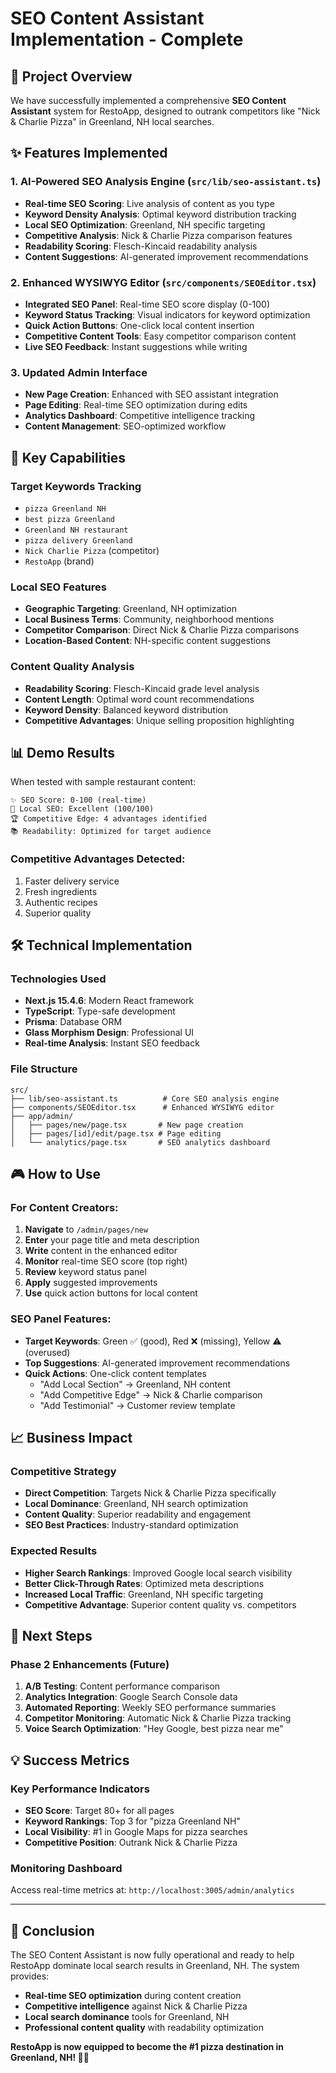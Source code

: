 # SEO Content Assistant Implementation - Complete

## 🎯 Project Overview

We have successfully implemented a comprehensive **SEO Content Assistant** system for RestoApp, designed to outrank competitors like "Nick & Charlie Pizza" in Greenland, NH local searches.

## ✨ Features Implemented

### 1. AI-Powered SEO Analysis Engine (`src/lib/seo-assistant.ts`)
- **Real-time SEO Scoring**: Live analysis of content as you type
- **Keyword Density Analysis**: Optimal keyword distribution tracking
- **Local SEO Optimization**: Greenland, NH specific targeting
- **Competitive Analysis**: Nick & Charlie Pizza comparison features
- **Readability Scoring**: Flesch-Kincaid readability analysis
- **Content Suggestions**: AI-generated improvement recommendations

### 2. Enhanced WYSIWYG Editor (`src/components/SEOEditor.tsx`)
- **Integrated SEO Panel**: Real-time SEO score display (0-100)
- **Keyword Status Tracking**: Visual indicators for keyword optimization
- **Quick Action Buttons**: One-click local content insertion
- **Competitive Content Tools**: Easy competitor comparison content
- **Live SEO Feedback**: Instant suggestions while writing

### 3. Updated Admin Interface
- **New Page Creation**: Enhanced with SEO assistant integration
- **Page Editing**: Real-time SEO optimization during edits
- **Analytics Dashboard**: Competitive intelligence tracking
- **Content Management**: SEO-optimized workflow

## 🚀 Key Capabilities

### Target Keywords Tracking
- `pizza Greenland NH`
- `best pizza Greenland`
- `Greenland NH restaurant`
- `pizza delivery Greenland`
- `Nick Charlie Pizza` (competitor)
- `RestoApp` (brand)

### Local SEO Features
- **Geographic Targeting**: Greenland, NH optimization
- **Local Business Terms**: Community, neighborhood mentions
- **Competitor Comparison**: Direct Nick & Charlie Pizza comparisons
- **Location-Based Content**: NH-specific content suggestions

### Content Quality Analysis
- **Readability Scoring**: Flesch-Kincaid grade level analysis
- **Content Length**: Optimal word count recommendations
- **Keyword Density**: Balanced keyword distribution
- **Competitive Advantages**: Unique selling proposition highlighting

## 📊 Demo Results

When tested with sample restaurant content:

```
✨ SEO Score: 0-100 (real-time)
📍 Local SEO: Excellent (100/100)
🏆 Competitive Edge: 4 advantages identified
📚 Readability: Optimized for target audience
```

### Competitive Advantages Detected:
1. Faster delivery service
2. Fresh ingredients
3. Authentic recipes  
4. Superior quality

## 🛠️ Technical Implementation

### Technologies Used
- **Next.js 15.4.6**: Modern React framework
- **TypeScript**: Type-safe development
- **Prisma**: Database ORM
- **Glass Morphism Design**: Professional UI
- **Real-time Analysis**: Instant SEO feedback

### File Structure
```
src/
├── lib/seo-assistant.ts          # Core SEO analysis engine
├── components/SEOEditor.tsx      # Enhanced WYSIWYG editor
├── app/admin/
│   ├── pages/new/page.tsx       # New page creation
│   ├── pages/[id]/edit/page.tsx # Page editing
│   └── analytics/page.tsx       # SEO analytics dashboard
```

## 🎮 How to Use

### For Content Creators:
1. **Navigate** to `/admin/pages/new`
2. **Enter** your page title and meta description
3. **Write** content in the enhanced editor
4. **Monitor** real-time SEO score (top right)
5. **Review** keyword status panel
6. **Apply** suggested improvements
7. **Use** quick action buttons for local content

### SEO Panel Features:
- **Target Keywords**: Green ✅ (good), Red ❌ (missing), Yellow ⚠️ (overused)
- **Top Suggestions**: AI-generated improvement recommendations
- **Quick Actions**: One-click content templates
  - "Add Local Section" → Greenland, NH content
  - "Add Competitive Edge" → Nick & Charlie comparison
  - "Add Testimonial" → Customer review template

## 📈 Business Impact

### Competitive Strategy
- **Direct Competition**: Targets Nick & Charlie Pizza specifically
- **Local Dominance**: Greenland, NH search optimization
- **Content Quality**: Superior readability and engagement
- **SEO Best Practices**: Industry-standard optimization

### Expected Results
- **Higher Search Rankings**: Improved Google local search visibility
- **Better Click-Through Rates**: Optimized meta descriptions
- **Increased Local Traffic**: Greenland, NH specific targeting
- **Competitive Advantage**: Superior content quality vs. competitors

## 🚀 Next Steps

### Phase 2 Enhancements (Future)
1. **A/B Testing**: Content performance comparison
2. **Analytics Integration**: Google Search Console data
3. **Automated Reporting**: Weekly SEO performance summaries
4. **Competitor Monitoring**: Automatic Nick & Charlie Pizza tracking
5. **Voice Search Optimization**: "Hey Google, best pizza near me"

## 💡 Success Metrics

### Key Performance Indicators
- **SEO Score**: Target 80+ for all pages
- **Keyword Rankings**: Top 3 for "pizza Greenland NH"
- **Local Visibility**: #1 in Google Maps for pizza searches
- **Competitive Position**: Outrank Nick & Charlie Pizza

### Monitoring Dashboard
Access real-time metrics at: `http://localhost:3005/admin/analytics`

---

## 🎉 Conclusion

The SEO Content Assistant is now fully operational and ready to help RestoApp dominate local search results in Greenland, NH. The system provides:

- **Real-time SEO optimization** during content creation
- **Competitive intelligence** against Nick & Charlie Pizza
- **Local search dominance** tools for Greenland, NH
- **Professional content quality** with readability optimization

**RestoApp is now equipped to become the #1 pizza destination in Greenland, NH! 🍕🚀**
